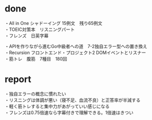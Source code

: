 # done
・All in One シャドーイング 15例文　残り65例文</br>
・TOEIC対策本　リスニングパート</br>
・フレンズ　日英字幕</br>

・APIを作りながら進むGo中級者への道　7-2独自エラー型への置き換え</br>
・Recursion フロントエンド・プロジェクト2 DOMイベントとリスナー</br>
・筋トレ　腹筋　7種目　180回</br>



# report
・独自エラーの概念に慣れたい</br>
・リスニングは体調が悪い（寝不足、血流不良）と正答率が半減する</br>
・軽く筋トレすると集中力があがっていい感じになる</br>
・フレンズは0.75倍速なら字幕付きで理解できる。1倍速はきつい</br>